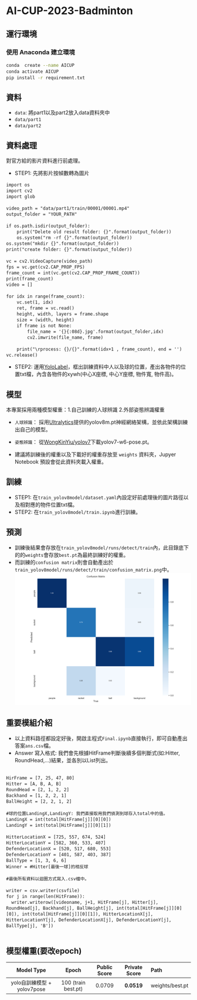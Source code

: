 # AI-CUP-2023-Badminton

## 運行環境

### 使用 Anaconda 建立環境

```bash
conda  create --name AICUP
conda activate AICUP
pip install -r requirement.txt
```

## 資料

- `data`: 將part1以及part2放入data資料夾中
- `data/part1`
- `data/part2`

## 資料處理

對官方給的影片資料進行前處理。

- STEP1: 先將影片按幀數轉為圖片
```python3
import os
import cv2
import glob

video_path = "data/part1/train/00001/00001.mp4"
output_folder = "YOUR_PATH"

if os.path.isdir(output_folder):
    print("Delete old result folder: {}".format(output_folder))
    os.system("rm -rf {}".format(output_folder))
os.system("mkdir {}".format(output_folder))
print("create folder: {}".format(output_folder))

vc = cv2.VideoCapture(video_path)
fps = vc.get(cv2.CAP_PROP_FPS)
frame_count = int(vc.get(cv2.CAP_PROP_FRAME_COUNT))
print(frame_count)
video = []

for idx in range(frame_count):
    vc.set(1, idx)
    ret, frame = vc.read()
    height, width, layers = frame.shape
    size = (width, height)
    if frame is not None:
        file_name = '{}{:08d}.jpg'.format(output_folder,idx)
        cv2.imwrite(file_name, frame)

    print("\rprocess: {}/{}".format(idx+1 , frame_count), end = '')
vc.release()

```
- STEP2: 運用[YoloLabel](https://github.com/developer0hye/Yolo_Label.git)，框出訓練資料中人以及球的位置，產出各物件的位置txt檔，內含各物件的xywh(中心X座標, 中心Y座標, 物件寬, 物件高)。


## 模型

本專案採用兩種模型權重：1.自己訓練的人球辨識  2.外部姿態辨識權重

- `人球辨識`： 採用[Ultralytics](https://github.com/ultralytics/ultralytics.git)提供的yolov8m.pt神經網絡架構，並依此架構訓練出自己的模型。
- `姿態辨識`： 從[WongKinYiu/yolov7](https://github.com/WongKinYiu/yolov7/releases/download/v0.1/yolov7-w6-pose.pt)下載yolov7-w6-pose.pt。

- 建議將訓練後的權重以及下載好的權重存放至 `weights` 資料夾，Jupyer Notebook 預設會從此資料夾載入權重。

## 訓練

- STEP1: 在`train_yolov8model/dataset.yaml`內設定好前處理後的圖片路徑以及相對應的物件位置txt檔。
- STEP2: 在`train_yolov8model/train.ipynb`進行訓練。

## 預測

- 訓練後結果會存放在`train_yolov8model/runs/detect/train`內，此目錄底下的的`weights`會存放`best.pt`為最終訓練好的權重。
- 而訓練的`confusion matrix`則會自動產出於`train_yolov8model/runs/detect/train/confusion_matrix.png`中。
![image](train_yolov8model/runs/detect/train/confusion_matrix.png)


## 重要模組介紹
- 以上資料路徑都設定好後，開啟主程式`Final.ipynb`直接執行，即可自動產出答案`ans.csv`檔。
- Answer 寫入格式: 我們會先根據HitFrame判斷後續多個判斷式(如:Hitter, RoundHead,...)結果，並各別以List列出。
```python3

HirFrame = [7, 25, 47, 80]
Hitter = [A, B, A, B]
RoundHead = [2, 1, 2, 2]
Backhand = [1, 2, 2, 1]
BallHeight = [2, 2, 1, 2]

#球的位置LandingX,LandingY: 我們直接取用我們偵測到球存入total中的值。
LandingX = int(total[HitFrame[j]][0][0])
LandingY = int(total[HitFrame[j]][0][1])

HitterLocationX = [725, 557, 674, 524]
HitterLocationY = [582, 360, 533, 407]
DefenderLocationX = [520, 517, 680, 553]
DefenderLocationY = [401, 587, 403, 387]
BallType = [1, 3, 6, 6]
Winner = #Hitter[最後一球]的相反球

#最後所有資料以迴圈方式寫入.csv檔中。

writer = csv.writer(csvfile)
for j in range(len(HitFrame)):
  writer.writerow([videoname, j+1, HitFrame[j], Hitter[j], RoundHead[j], Backhand[j], BallHeight[j], int(total[HitFrame[j]][0][0]), int(total[HitFrame[j]][0][1]), HitterLocationX[j], HitterLocationY[j], DefenderLocationX[j], DefenderLocationY[j], BallType[j], 'B'])
                    
```

## 模型權重(要改epoch)

|           Model Type            |   Epoch              | Public Score | Private Score | Path                                                                           
| :-----------------------------: | :------------------: | :----------: | :-----------: | :------------------------------------------------------------------------------------------------------ |
|    yolo自訓練模型 + yolov7pose   | 100 (train best.pt)  |   0.0709   | **0.0519**  | weights/best.pt |

